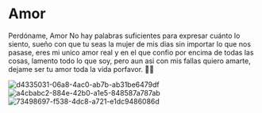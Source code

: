 # Amor
Perdóname, Amor
No hay palabras suficientes para expresar cuánto lo siento, sueño con que tu seas la mujer de mis dias sin importar lo que nos pasase, eres mi unico amor real y en el que confio por encima de todas las cosas, lamento todo lo que soy, pero aun asi con mis fallas quiero amarte, dejame ser tu amor toda la vida porfavor.
💜🥺

![d4335031-06a8-4ac0-ab7b-ab31be6479df](https://github.com/Eliasdash11/Amor/assets/172306840/53c834b7-61c4-4188-beab-1c407c23fe5c)
![a4cbabc2-884e-42b0-a1e5-848587a787ab](https://github.com/Eliasdash11/Amor/assets/172306840/e9974ff5-0b33-4aff-a4b6-bb633e928c15)
![73498697-f538-4dc8-a721-e1dc9486086d](https://github.com/Eliasdash11/Amor/assets/172306840/5571761f-9cf9-402b-853c-551745066f04)
